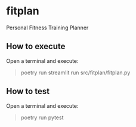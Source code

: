 # fitplan
Personal Fitness Training Planner

## How to execute

Open a terminal and execute:
> poetry run streamlit run src/fitplan/fitplan.py

## How to test
Open a terminal and execute:
> poetry run pytest
